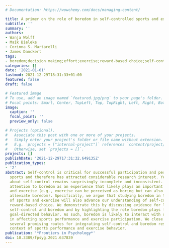 ```yaml
---
# Documentation: https://wowchemy.com/docs/managing-content/

title: A primer on the role of boredom in self-controlled sports and exercise behavior
subtitle: ''
summary: ''
authors:
- Wanja Wolff
- Maik Bieleke
- Corinna S. Martarelli
- James Danckert
tags:
- boredom;decision making;effort;exercise;reward-based choice;self-control;sports
categories: []
date: '2021-01-01'
lastmod: 2021-12-29T18:31:33+01:00
featured: false
draft: false

# Featured image
# To use, add an image named `featured.jpg/png` to your page's folder.
# Focal points: Smart, Center, TopLeft, Top, TopRight, Left, Right, BottomLeft, Bottom, BottomRight.
image:
  caption: ''
  focal_point: ''
  preview_only: false

# Projects (optional).
#   Associate this post with one or more of your projects.
#   Simply enter your project's folder or file name without extension.
#   E.g. `projects = ["internal-project"]` references `content/project/deep-learning/index.md`.
#   Otherwise, set `projects = []`.
projects: []
publishDate: '2021-12-29T17:31:32.649135Z'
publication_types:
- '2'
abstract: Self-control is critical for successful participation and performance in
  sports and therefore has attracted considerable research interest. Yet, knowledge
  about self-control remains surprisingly incomplete and inconsistent. Here, we draw
  attention to boredom as an experience that likely plays an important role in sports
  and exercise (e.g., exercise can be perceived as boring but can also be used to
  alleviate boredom). Specifically, we argue that studying boredom in the context
  of sports and exercise will also advance our understanding of self-control as a
  reward-based choice. We demonstrate this by discussing evidence for links between
  self-control and boredom and by highlighting the role boredom plays for guiding
  goal-directed behavior. As such, boredom is likely to interact with self-control
  in affecting sports performance and exercise participation. We close by highlighting
  several promising routes for integrating self-control and boredom research in the
  context of sports performance and exercise behavior.
publication: '*Frontiers in Psychology*'
doi: 10.3389/fpsyg.2021.637839
---
```

